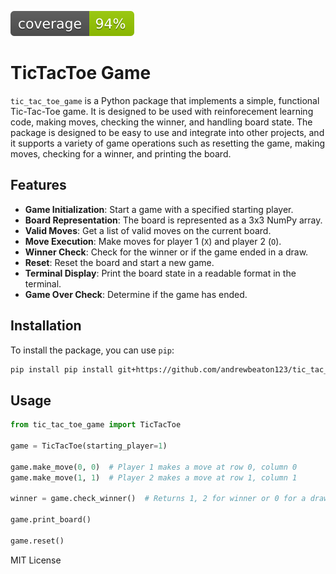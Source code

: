 

![Coverage](https://raw.githubusercontent.com/andrewbeaton123/tic_tac_toe_game/main/coverage.svg)
# TicTacToe Game

`tic_tac_toe_game` is a Python package that implements a simple, functional Tic-Tac-Toe game. It is designed to be used with reinforecement learning code, making moves, checking the winner, and handling board state. The package is designed to be easy to use and integrate into other projects, and it supports a variety of game operations such as resetting the game, making moves, checking for a winner, and printing the board.

## Features

- **Game Initialization**: Start a game with a specified starting player.
- **Board Representation**: The board is represented as a 3x3 NumPy array.
- **Valid Moves**: Get a list of valid moves on the current board.
- **Move Execution**: Make moves for player 1 (`X`) and player 2 (`O`).
- **Winner Check**: Check for the winner or if the game ended in a draw.
- **Reset**: Reset the board and start a new game.
- **Terminal Display**: Print the board state in a readable format in the terminal.
- **Game Over Check**: Determine if the game has ended.

## Installation

To install the package, you can use `pip`:

```bash
pip install pip install git+https://github.com/andrewbeaton123/tic_tac_toe_game.git

```

##  Usage 
```python
from tic_tac_toe_game import TicTacToe

game = TicTacToe(starting_player=1)

game.make_move(0, 0)  # Player 1 makes a move at row 0, column 0
game.make_move(1, 1)  # Player 2 makes a move at row 1, column 1

winner = game.check_winner()  # Returns 1, 2 for winner or 0 for a draw

game.print_board()

game.reset()
```

MIT License
